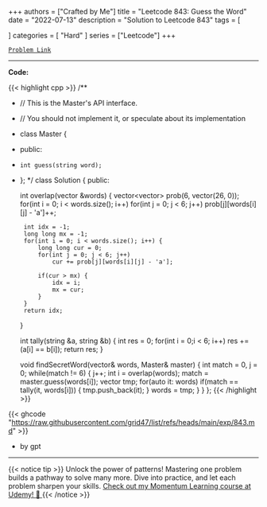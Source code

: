 
+++
authors = ["Crafted by Me"]
title = "Leetcode 843: Guess the Word"
date = "2022-07-13"
description = "Solution to Leetcode 843"
tags = [
    
]
categories = [
    "Hard"
]
series = ["Leetcode"]
+++



[`Problem Link`](https://leetcode.com/problems/guess-the-word/description/)

---

**Code:**

{{< highlight cpp >}}
/**
 * // This is the Master's API interface.
 * // You should not implement it, or speculate about its implementation
 * class Master {
 *   public:
 *     int guess(string word);
 * };
 */
class Solution {
public:
    
    int overlap(vector<string> &words) {
        vector<vector<int>> prob(6, vector<int>(26, 0));
        for(int i = 0; i < words.size(); i++)
            for(int j = 0; j < 6; j++)
                prob[j][words[i][j] - 'a']++;
        
        int idx = -1;
        long long mx = -1;
        for(int i = 0; i < words.size(); i++) {
            long long cur = 0;
            for(int j = 0; j < 6; j++)
                cur += prob[j][words[i][j] - 'a'];
            
            if(cur > mx) {
                idx = i;
                mx = cur;
            }
        }
        return idx;
    }
    
    int tally(string &a, string &b) {
        int res = 0;
        for(int i = 0;i < 6; i++)
            res += (a[i] == b[i]);
        return res;
    }
    
    void findSecretWord(vector<string>& words, Master& master) {
        int match = 0, j = 0;
        while(match != 6) {
            j++;
            int i = overlap(words);
            match = master.guess(words[i]);
            vector<string> tmp;
            for(auto it: words)
                if(match == tally(it, words[i])) {
                    tmp.push_back(it);
                }
            words = tmp;
        }
    }
};
{{< /highlight >}}


{{< ghcode "https://raw.githubusercontent.com/grid47/list/refs/heads/main/exp/843.md" >}}
- by gpt
        
---


{{< notice tip >}}
Unlock the power of patterns! Mastering one problem builds a pathway to solve many more. Dive into practice, and let each problem sharpen your skills. [Check out my Momentum Learning course at Udemy! 🚀 ](https://www.udemy.com/course/algorithms-and-data-structures-in-cpp/)
{{< /notice >}}

